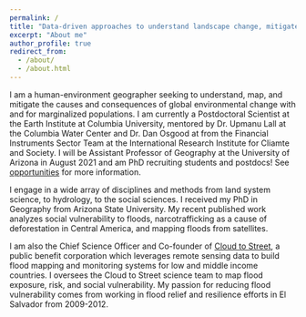 ```yaml
---
permalink: /
title: "Data-driven approaches to understand landscape change, mitigate vulnerability, and build a better world"
excerpt: "About me"
author_profile: true
redirect_from: 
  - /about/
  - /about.html
---
```


I am a human-environment geographer seeking to understand, map, and mitigate the causes and consequences of global environmental change with and for marginalized populations. I am currently a Postdoctoral Scientist at the Earth Institute at Columbia University, mentored by Dr. Upmanu Lall at the Columbia Water Center and Dr. Dan Osgood at from the Financial Instruments Sector Team at the International Research Institute for Cliamte and Society. I will be Assistant Professor of Geography at the University of Arizona in August 2021 and am PhD recruiting students and postdocs! See [opportunities](https://beth-tellman.github.io/opportunities/) for more information.


I engage in a wide array of disciplines and methods from land system science, to hydrology, to the social sciences. I received my PhD in Geography from Arizona State University. My recent published work analyzes social vulnerability to floods, narcotrafficking as a cause of deforestation in Central America, and mapping floods from satellites. 

I am also the Chief Science Officer and Co-founder of [Cloud to Street](https://www.cloudtostreet.info/), a public benefit corporation which leverages remote sensing data to build flood mapping and monitoring systems for low and middle income countries. I oversees the Cloud to Street science team to map flood exposure, risk, and social vulnerability. My passion for reducing flood vulnerability comes from working in flood relief and resilience efforts in El Salvador from 2009-2012. 






